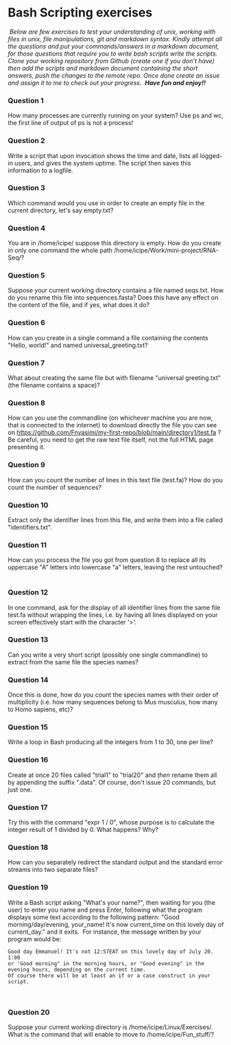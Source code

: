 # Bash Scripting exercises
​
_Below are few exercises to test your understanding of unix, working with files in  unix, file manipulations, git and markdown syntax. 
Kindly attempt all the questions and put your commands/answers in a markdown document, for those questions that require you to write bash 
scripts write the scripts. Clone your working repository from Github (create one if you don't have) then add the scripts and markdown document 
containing the short answers, push the changes to the remote repo. Once done create an issue and assign it to me to check out your progress._
​
_**Have fun and enjoy!!**_
​
### Question 1
How many processes are currently running on your system? Use ps and wc, the first line of output of ps is not a process!
​
### Question 2
Write a script that upon invocation shows the time and date, lists all logged-in users, and gives the system uptime. 
The script then saves this information to a logfile.
​
### Question 3
Which command would you use in order to create an empty file in the current directory, let's say empty.txt?
​
### Question 4
You are in /home/icipe/  suppose this directory is empty. How do you create in only one command the whole path /home/icipe/Work/mini-project/RNA-Seq/?
​
### Question 5
Suppose your current working directory contains a file named seqs.txt. How do you rename this file into sequences.fasta? 
Does this have any effect on the content of the file, and if yes, what does it do?
​
### Question 6
How can you create in a single command a file containing the contents "Hello, world!" and named universal_greeting.txt?
​
### Question 7
What about creating the same file but with filename "universal greeting.txt" (the filename contains a space)?
​
### Question 8
How can you use the commandline (on whichever machine you are now, that is connected to the internet) to download directly the 
file you can see on https://github.com/Fnyasimi/my-first-repo/blob/main/directory1/test.fa ? Be careful, you need to get the raw text file itself, 
not the full HTML page presenting it.
​
### Question 9
How can you count the number of lines in this text file (test.fa)? How do you count the number of sequences?
​
### Question 10
Extract only the identifier lines from this file, and write them into a file called "identifiers.txt".
​
### Question 11
How can you process the file you got from question 8 to replace all its uppercase "A" letters into lowercase "a" letters, leaving the rest untouched?
​
### Question 12
In one command, ask for the display of all identifier lines from the same file test.fa without wrapping the lines, i.e. by having all lines displayed 
on your screen effectively start with the character '>'.
​
### Question 13
Can you write a very short script (possibly one single commandline) to extract from the same file the species names?
​
### Question 14
Once this is done, how do you count the species names with their order of multiplicity 
(i.e. how many sequences belong to Mus musculus, how many to Homo sapiens, etc)?
​
### Question 15
Write a loop in Bash producing all the integers from 1 to 30, one per line?
​
### Question 16
Create at once 20 files called "trial1" to "trial20" and *then* rename them all by appending the suffix ".data". 
Of course, don't issue 20 commands, but just one.
​
### Question 17
Try this with the command "expr 1 / 0", whose purpose is to calculate the integer result of 1 divided by 0. What happens? Why?
​
### Question 18
How can you separately redirect the standard output and the standard error streams into two separate files?
​
### Question 19
Write a Bash script asking "What's your name?", then waiting for you (the user) to enter you name and press Enter, 
following what the program displays some text according to the following pattern:
"Good morning/day/evening, your_name!
It's now current_time on this lovely day of current_day." and it exits.
​
For instance, the message written by your program would be:
```
Good day Emmanuel! It's not 12:57EAT on this lovely day of July 20. 1:00
or 'Good morning" in the morning hours, or "Good evening" in the evening hours, depending on the current time.
Of course there will be at least an if or a case construct in your script.
```
​
### Question 20
Suppose your current working directory is /home/icipe/Linux/Exercises/. What is the command that will enable to move to /home/icipe/Fun_stuff/?
